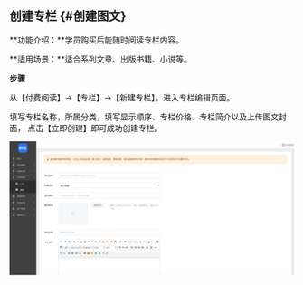 ## 创建专栏 {#创建图文}

**功能介绍：**学员购买后能随时阅读专栏内容。

**适用场景：**适合系列文章、出版书籍、小说等。

**步骤**

从【付费阅读】→【专栏】→【新建专栏】，进入专栏编辑页面。

填写专栏名称，所属分类，填写显示顺序、专栏价格、专栏简介以及上传图文封面， 点击【立即创建】即可成功创建专栏。

![](/assets/但是ort.png)

